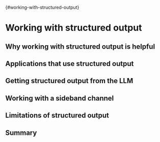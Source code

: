 {#working-with-structured-output}
# Working with structured output

## Why working with structured output is helpful

## Applications that use structured output

## Getting structured output from the LLM

## Working with a sideband channel

## Limitations of structured output

## Summary
